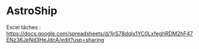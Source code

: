 # AstroShip

Excel tâches : https://docs.google.com/spreadsheets/d/1jrS78dqlx1YC0LxfeghRDM2hF47ENz36JeNd3HeJdcA/edit?usp=sharing
